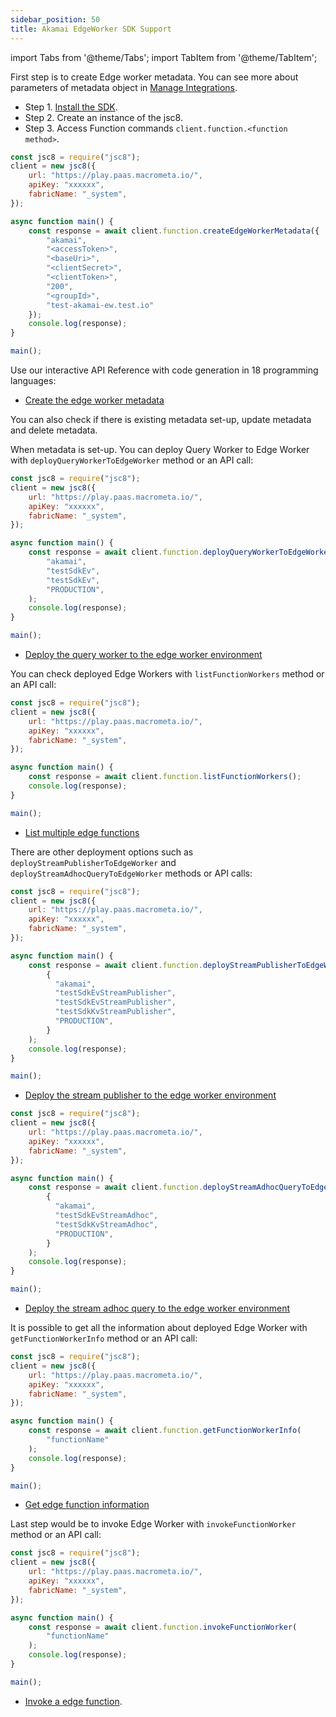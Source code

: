 ```yaml
---
sidebar_position: 50
title: Akamai EdgeWorker SDK Support
---
```


import Tabs from '@theme/Tabs';
import TabItem from '@theme/TabItem';

First step is to create Edge worker metadata. You can see more about parameters of metadata object in [Manage Integrations](../../docs/akamai/manage-integrations.md).

<Tabs groupId="modify-single">
<TabItem value="javascript" label="JavaScript">

- Step 1. [Install the SDK](../../docs/sdks/install-sdks.md).
- Step 2. Create an instance of the jsc8.
- Step 3. Access Function commands `client.function.<function method>`.

```js
const jsc8 = require("jsc8");
client = new jsc8({
    url: "https://play.paas.macrometa.io/",
    apiKey: "xxxxxx",
    fabricName: "_system",
});

async function main() {
    const response = await client.function.createEdgeWorkerMetadata({
        "akamai",
        "<accessToken>",
        "<baseUri>",
        "<clientSecret>",
        "<clientToken>",
        "200",
        "<groupId>",
        "test-akamai-ew.test.io"
    });
    console.log(response);
}

main();
```

</TabItem>
<TabItem value="api" label="REST API">

Use our interactive API Reference with code generation in 18 programming languages:

- [Create the edge worker metadata](https://macrometa.com/docs/api#/operations/RedisPost)

</TabItem>
</Tabs>

You can also check if there is existing metadata set-up, update metadata and delete metadata.

When metadata is set-up. You can deploy Query Worker to Edge Worker with `deployQueryWorkerToEdgeWorker` method or an API call:

<Tabs groupId="modify-single">
<TabItem value="javascript" label="JavaScript">

```js
const jsc8 = require("jsc8");
client = new jsc8({
    url: "https://play.paas.macrometa.io/",
    apiKey: "xxxxxx",
    fabricName: "_system",
});

async function main() {
    const response = await client.function.deployQueryWorkerToEdgeWorker(
        "akamai",
        "testSdkEv",
        "testSdkEv",
        "PRODUCTION",
    );
    console.log(response);
}

main();
```

</TabItem>
<TabItem value="api" label="REST API">

- [Deploy the query worker to the edge worker environment](https://macrometa.com/docs/api#/operations/RedisPost)


</TabItem>
</Tabs>

You can check deployed Edge Workers with `listFunctionWorkers` method or an API call:

<Tabs groupId="modify-single">
<TabItem value="javascript" label="JavaScript">

```js
const jsc8 = require("jsc8");
client = new jsc8({
    url: "https://play.paas.macrometa.io/",
    apiKey: "xxxxxx",
    fabricName: "_system",
});

async function main() {
    const response = await client.function.listFunctionWorkers();
    console.log(response);
}

main();
```

</TabItem>
<TabItem value="api" label="REST API">

- [List multiple edge functions](https://macrometa.com/docs/api#/operations/RedisPost)

</TabItem>
</Tabs>

There are other deployment options such as `deployStreamPublisherToEdgeWorker` and `deployStreamAdhocQueryToEdgeWorker` methods or API calls:

<Tabs groupId="modify-single">
<TabItem value="javascript" label="JavaScript">

```js
const jsc8 = require("jsc8");
client = new jsc8({
    url: "https://play.paas.macrometa.io/",
    apiKey: "xxxxxx",
    fabricName: "_system",
});

async function main() {
    const response = await client.function.deployStreamPublisherToEdgeWorker(
        {
          "akamai",
          "testSdkEvStreamPublisher",
          "testSdkEvStreamPublisher",
          "testSdkKvStreamPublisher",
          "PRODUCTION",
        }
    );
    console.log(response);
}

main();
```

</TabItem>
<TabItem value="api" label="REST API">

- [Deploy the stream publisher to the edge worker environment](https://macrometa.com/docs/api#/operations/RedisPost)

</TabItem>
</Tabs>

<Tabs groupId="modify-single">
<TabItem value="javascript" label="JavaScript">

```js
const jsc8 = require("jsc8");
client = new jsc8({
    url: "https://play.paas.macrometa.io/",
    apiKey: "xxxxxx",
    fabricName: "_system",
});

async function main() {
    const response = await client.function.deployStreamAdhocQueryToEdgeWorker(
        {
          "akamai",
          "testSdkEvStreamAdhoc",
          "testSdkKvStreamAdhoc",
          "PRODUCTION",
        }
    );
    console.log(response);
}

main();
```

</TabItem>
<TabItem value="api" label="REST API">

- [Deploy the stream adhoc query to the edge worker environment](https://macrometa.com/docs/api#/operations/RedisPost)

</TabItem>
</Tabs>

It is possible to get all the information about deployed Edge Worker with `getFunctionWorkerInfo` method or an API call:

<Tabs groupId="modify-single">
<TabItem value="javascript" label="JavaScript">

```js
const jsc8 = require("jsc8");
client = new jsc8({
    url: "https://play.paas.macrometa.io/",
    apiKey: "xxxxxx",
    fabricName: "_system",
});

async function main() {
    const response = await client.function.getFunctionWorkerInfo(
        "functionName"
    );
    console.log(response);
}

main();
```

</TabItem>
<TabItem value="api" label="REST API">

- [Get edge function information](https://macrometa.com/docs/api#/operations/RedisPost)

</TabItem>
</Tabs>

Last step would be to invoke Edge Worker with `invokeFunctionWorker` method or an API call:

<Tabs groupId="modify-single">
<TabItem value="javascript" label="JavaScript">

```js
const jsc8 = require("jsc8");
client = new jsc8({
    url: "https://play.paas.macrometa.io/",
    apiKey: "xxxxxx",
    fabricName: "_system",
});

async function main() {
    const response = await client.function.invokeFunctionWorker(
        "functionName"
    );
    console.log(response);
}

main();
```

</TabItem>
<TabItem value="api" label="REST API">

- [Invoke a edge function](https://macrometa.com/docs/api#/operations/RedisPost).

</TabItem>
</Tabs>